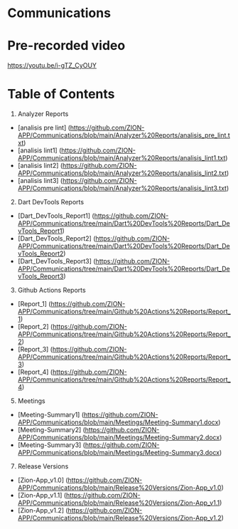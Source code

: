 # Communications

# Pre-recorded video
https://youtu.be/i-gTZ_CyOUY

# Table of Contents
1. Analyzer Reports

  * [analisis pre lint] (https://github.com/ZION-APP/Communications/blob/main/Analyzer%20Reports/analisis_pre_lint.txt)
  * [analisis lint1] (https://github.com/ZION-APP/Communications/blob/main/Analyzer%20Reports/analisis_lint1.txt)
  * [analisis lint2] (https://github.com/ZION-APP/Communications/blob/main/Analyzer%20Reports/analisis_lint2.txt)
  * [analisis lint3] (https://github.com/ZION-APP/Communications/blob/main/Analyzer%20Reports/analisis_lint3.txt)
2. Dart DevTools Reports
  * [Dart_DevTools_Report1] (https://github.com/ZION-APP/Communications/tree/main/Dart%20DevTools%20Reports/Dart_DevTools_Report1)
  * [Dart_DevTools_Report2] (https://github.com/ZION-APP/Communications/tree/main/Dart%20DevTools%20Reports/Dart_DevTools_Report2)
  * [Dart_DevTools_Report3] (https://github.com/ZION-APP/Communications/tree/main/Dart%20DevTools%20Reports/Dart_DevTools_Report3)
3. Github Actions Reports
  * [Report_1] (https://github.com/ZION-APP/Communications/tree/main/Github%20Actions%20Reports/Report_1)
  * [Report_2] (https://github.com/ZION-APP/Communications/tree/main/Github%20Actions%20Reports/Report_2)
  * [Report_3] (https://github.com/ZION-APP/Communications/tree/main/Github%20Actions%20Reports/Report_3)
  * [Report_4] (https://github.com/ZION-APP/Communications/tree/main/Github%20Actions%20Reports/Report_4)
5. Meetings
  * [Meeting-Summary1] (https://github.com/ZION-APP/Communications/blob/main/Meetings/Meeting-Summary1.docx)
  * [Meeting-Summary2] (https://github.com/ZION-APP/Communications/blob/main/Meetings/Meeting-Summary2.docx)
  * [Meeting-Summary3] (https://github.com/ZION-APP/Communications/blob/main/Meetings/Meeting-Summary3.docx)
7. Release Versions
  * [Zion-App_v1.0] (https://github.com/ZION-APP/Communications/blob/main/Release%20Versions/Zion-App_v1.0)
  * [Zion-App_v1.1] (https://github.com/ZION-APP/Communications/blob/main/Release%20Versions/Zion-App_v1.1)
  * [Zion-App_v1.2] (https://github.com/ZION-APP/Communications/blob/main/Release%20Versions/Zion-App_v1.2)
